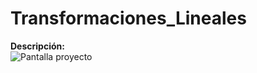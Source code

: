 # Transformaciones_Lineales
 **Descripción:**  
 ![Pantalla proyecto](https://i.postimg.cc/ncZ7tnX5/transofrmaciones.png)
